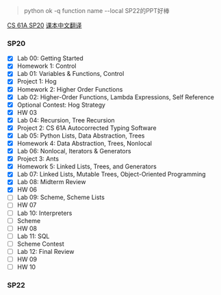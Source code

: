 > python ok -q function name --local
> SP22的PPT好棒

[CS 61A SP20](https://inst.eecs.berkeley.edu/~cs61a/sp20/)
[课本中文翻译](https://wizardforcel.gitbooks.io/sicp-py/content/)

### SP20

- [X] Lab 00: Getting Started
- [X] Homework 1: Control
- [X] Lab 01: Variables & Functions, Control 
- [X] Project 1: Hog
- [X] Homework 2: Higher Order Functions
- [X] Lab 02: Higher-Order Functions, Lambda Expressions, Self Reference
- [X] Optional Contest: Hog Strategy
- [X] HW 03
- [X] Lab 04: Recursion, Tree Recursion
- [X] Project 2: CS 61A Autocorrected Typing Software 
- [X] Lab 05: Python Lists, Data Abstraction, Trees
- [X] Homework 4: Data Abstraction, Trees, Nonlocal
- [X] Lab 06: Nonlocal, Iterators & Generators 
- [X] Project 3: Ants
- [X] Homework 5: Linked Lists, Trees, and Generators
- [X] Lab 07: Linked Lists, Mutable Trees, Object-Oriented Programming
- [X] Lab 08: Midterm Review
- [X] HW 06
- [ ] Lab 09: Scheme, Scheme Lists
- [ ] HW 07 
- [ ] Lab 10: Interpreters
- [ ] Scheme
- [ ] HW 08 
- [ ] Lab 11: SQL
- [ ] Scheme Contest
- [ ] Lab 12: Final Review 
- [ ] HW 09 
- [ ] HW 10

### SP22